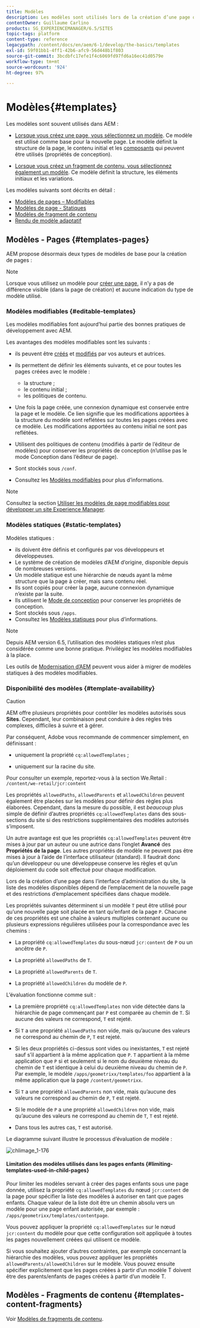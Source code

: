 ```yaml
---
title: Modèles
description: Les modèles sont utilisés lors de la création d’une page qui servira de base à la nouvelle page.
contentOwner: Guillaume Carlino
products: SG_EXPERIENCEMANAGER/6.5/SITES
topic-tags: platform
content-type: reference
legacypath: /content/docs/en/aem/6-1/develop/the-basics/templates
exl-id: 59f01bb1-4ff1-42b6-afc9-56d448b1f803
source-git-commit: 3bcdbfc17efe1f4c6069fd97fd6a16ec41d0579e
workflow-type: tm+mt
source-wordcount: '924'
ht-degree: 97%

---
```


# Modèles{#templates}

Les modèles sont souvent utilisés dans AEM :

* [Lorsque vous créez une page, vous sélectionnez un modèle](#templates-pages). Ce modèle est utilisé comme base pour la nouvelle page. Le modèle définit la structure de la page, le contenu initial et les [composants](/help/sites-authoring/default-components.md) qui peuvent être utilisés (propriétés de conception).

* [Lorsque vous créez un fragment de contenu, vous sélectionnez également un modèle](#templates-content-fragments). Ce modèle définit la structure, les éléments initiaux et les variations.

Les modèles suivants sont décrits en détail :

* [Modèles de pages – Modifiables](/help/sites-developing/page-templates-editable.md)
* [Modèles de page - Statiques](/help/sites-developing/page-templates-static.md)
* [Modèles de fragment de contenu](/help/sites-developing/content-fragment-templates.md)
* [Rendu de modèle adaptatif](/help/sites-developing/templates-adaptive-rendering.md)

## Modèles - Pages {#templates-pages}

AEM propose désormais deux types de modèles de base pour la création de pages :

>[!NOTE]
>
>Lorsque vous utilisez un modèle pour [créer une page](/help/sites-authoring/managing-pages.md#creating-a-new-page), il n’y a pas de différence visible (dans la page de création) et aucune indication du type de modèle utilisé.

### Modèles modifiables {#editable-templates}

Les modèles modifiables font aujourd’hui partie des bonnes pratiques de développement avec AEM.

Les avantages des modèles modifiables sont les suivants :

* ils peuvent être [créés](/help/sites-authoring/templates.md#creating-a-new-template-template-author) et [modifiés](/help/sites-authoring/templates.md#editing-a-template-structure-template-author) par vos auteurs et autrices.

* ils permettent de définir les éléments suivants, et ce pour toutes les pages créées avec le modèle :

   * la structure ;
   * le contenu initial ;
   * les politiques de contenu.

* Une fois la page créée, une connexion dynamique est conservée entre la page et le modèle. Ce lien signifie que les modifications apportées à la structure du modèle sont reflétées sur toutes les pages créées avec ce modèle. Les modifications apportées au contenu initial ne sont pas reflétées.
* Utilisent des politiques de contenu (modifiés à partir de l’éditeur de modèles) pour conserver les propriétés de conception (n’utilise pas le mode Conception dans l’éditeur de page).
* Sont stockés sous `/conf`.
* Consultez les [Modèles modifiables](/help/sites-developing/page-templates-editable.md) pour plus d’informations.

>[!NOTE]
>
>Consultez la section [Utiliser les modèles de page modifiables pour développer un site Experience Manager](https://experienceleague.adobe.com/docs/experience-manager-learn/sites/page-authoring/template-editor-feature-video-use.html?lang=fr).

### Modèles statiques {#static-templates}

Modèles statiques :

* ils doivent être définis et configurés par vos développeurs et développeuses.
* Le système de création de modèles d’AEM d’origine, disponible depuis de nombreuses versions.
* Un modèle statique est une hiérarchie de nœuds ayant la même structure que la page à créer, mais sans contenu réel.
* Ils sont copiés pour créer la page, aucune connexion dynamique n’existe par la suite.
* Ils utilisent le [Mode de conception](/help/sites-authoring/default-components-designmode.md) pour conserver les propriétés de conception.
* Sont stockés sous `/apps`.
* Consultez les [Modèles statiques](/help/sites-developing/page-templates-static.md) pour plus d’informations.

>[!NOTE]
>
>Depuis AEM version 6.5, l’utilisation des modèles statiques n’est plus considérée comme une bonne pratique. Privilégiez les modèles modifiables à la place.
>
>Les outils de [Modernisation d’AEM](modernization-tools.md) peuvent vous aider à migrer de modèles statiques à des modèles modifiables.

### Disponibilité des modèles {#template-availability}

>[!CAUTION]
>
>AEM offre plusieurs propriétés pour contrôler les modèles autorisés sous **Sites**. Cependant, leur combinaison peut conduire à des règles très complexes, difficiles à suivre et à gérer.
>
>Par conséquent, Adobe vous recommande de commencer simplement, en définissant :
>
>* uniquement la propriété `cq:allowedTemplates` ;
>
>* uniquement sur la racine du site.
>
>Pour consulter un exemple, reportez-vous à la section We.Retail : `/content/we-retail/jcr:content`
>
>Les propriétés `allowedPaths`, `allowedParents` et `allowedChildren` peuvent également être placées sur les modèles pour définir des règles plus élaborées. Cependant, dans la mesure du possible, il est *beaucoup* plus simple de définir d’autres propriétés `cq:allowedTemplates` dans des sous-sections du site si des restrictions supplémentaires des modèles autorisés s’imposent.
>
>Un autre avantage est que les propriétés `cq:allowedTemplates` peuvent être mises à jour par un auteur ou une autrice dans l’onglet **Avancé** des **Propriétés de la page**. Les autres propriétés de modèle ne peuvent pas être mises à jour à l’aide de l’interface utilisateur (standard). Il faudrait donc qu’un développeur ou une développeuse conserve les règles et qu’un déploiement du code soit effectué pour chaque modification.

Lors de la création d’une page dans l’interface d’administration du site, la liste des modèles disponibles dépend de l’emplacement de la nouvelle page et des restrictions d’emplacement spécifiées dans chaque modèle.

Les propriétés suivantes déterminent si un modèle `T` peut être utilisé pour qu’une nouvelle page soit placée en tant qu’enfant de la page `P`. Chacune de ces propriétés est une chaîne à valeurs multiples contenant aucune ou plusieurs expressions régulières utilisées pour la correspondance avec les chemins :

* La propriété `cq:allowedTemplates` du sous-nœud `jcr:content` de `P` ou un ancêtre de `P`.

* La propriété `allowedPaths` de `T`.

* La propriété `allowedParents` de `T`.

* La propriété `allowedChildren` du modèle de `P`.

L’évaluation fonctionne comme suit :

* La première propriété `cq:allowedTemplates` non vide détectée dans la hiérarchie de page commençant par `P` est comparée au chemin de `T`. Si aucune des valeurs ne correspond, `T` est rejeté.

* Si `T` a une propriété `allowedPaths` non vide, mais qu’aucune des valeurs ne correspond au chemin de `P`, `T` est rejeté.

* Si les deux propriétés ci-dessus sont vides ou inexistantes, `T` est rejeté sauf s’il appartient à la même application que `P`. `T` appartient à la même application que `P` si et seulement si le nom du deuxième niveau du chemin de `T` est identique à celui du deuxième niveau du chemin de `P`. Par exemple, le modèle `/apps/geometrixx/templates/foo` appartient à la même application que la page `/content/geometrixx`.

* Si `T` a une propriété `allowedParents` non vide, mais qu’aucune des valeurs ne correspond au chemin de `P`, `T` est rejeté.

* Si le modèle de `P` a une propriété `allowedChildren` non vide, mais qu’aucune des valeurs ne correspond au chemin de `T`, `T` est rejeté.

* Dans tous les autres cas, `T` est autorisé.

Le diagramme suivant illustre le processus d’évaluation de modèle :

![chlimage_1-176](assets/chlimage_1-176.png)

#### Limitation des modèles utilisés dans les pages enfants {#limiting-templates-used-in-child-pages}

Pour limiter les modèles servant à créer des pages enfants sous une page donnée, utilisez la propriété `cq:allowedTemplates` du nœud `jcr:content` de la page pour spécifier la liste des modèles à autoriser en tant que pages enfants. Chaque valeur de la liste doit être un chemin absolu vers un modèle pour une page enfant autorisée, par exemple : `/apps/geometrixx/templates/contentpage`.

Vous pouvez appliquer la propriété `cq:allowedTemplates` sur le nœud `jcr:content` du modèle pour que cette configuration soit appliquée à toutes les pages nouvellement créées qui utilisent ce modèle.

Si vous souhaitez ajouter d’autres contraintes, par exemple concernant la hiérarchie des modèles, vous pouvez appliquer les propriétés `allowedParents/allowedChildren` sur le modèle. Vous pouvez ensuite spécifier explicitement que les pages créées à partir d’un modèle T doivent être des parents/enfants de pages créées à partir d’un modèle T.

## Modèles - Fragments de contenu {#templates-content-fragments}

Voir [Modèles de fragments de contenu](/help/sites-developing/content-fragment-templates.md).
